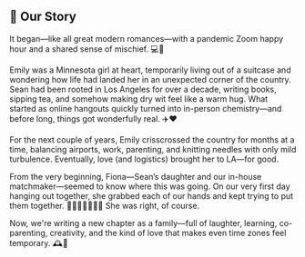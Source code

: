 ## 📖 Our Story

It began—like all great modern romances—with a pandemic Zoom happy hour and a shared sense of mischief. 💻🍷

Emily was a Minnesota girl at heart, temporarily living out of a suitcase and wondering how life had landed her in an unexpected corner of the country. Sean had been rooted in Los Angeles for over a decade, writing books, sipping tea, and somehow making dry wit feel like a warm hug. What started as online hangouts quickly turned into in-person chemistry—and before long, things got wonderfully real. ✈️❤️

For the next couple of years, Emily crisscrossed the country for months at a time, balancing airports, work, parenting, and knitting needles with only mild turbulence. Eventually, love (and logistics) brought her to LA—for good.

From the very beginning, Fiona—Sean’s daughter and our in-house matchmaker—seemed to know where this was going. On our very first day hanging out together, she grabbed each of our hands and kept trying to put them together. 👧🏽💞🫱🏼‍🫲🏽 She was right, of course.

Now, we're writing a new chapter as a family—full of laughter, learning, co-parenting, creativity, and the kind of love that makes even time zones feel temporary. 🕰️💫
